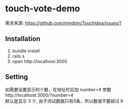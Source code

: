 # touch-vote-demo

需求来源: https://github.com/mindpin/TouchIdea/issues/1





## Installation

1. bundle install
2. rails s
3. open http://localhost:3000


## Setting
如需要设置显示的个数，在地址栏后加 number=4 参数 <br />
http://localhost:3000/?number=4 <br />
默认是显示 3 个, 由于测试数据只有9条，所以数值不要超过 9